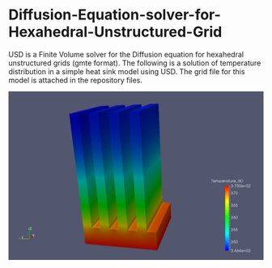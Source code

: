 # Diffusion-Equation-solver-for-Hexahedral-Unstructured-Grid
USD is a Finite Volume solver for the Diffusion equation for hexahedral unstructured grids (gmte format). The following is a solution of temperature distribution in a simple heat sink model using USD. The grid file for this model is attached in the repository files.

![](Images/heat_sink1.PNG)
